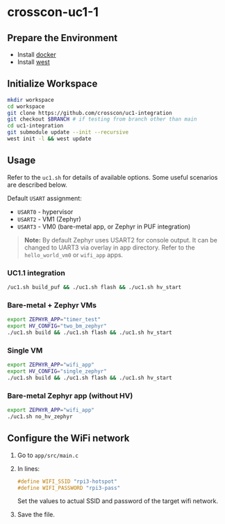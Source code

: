 # crosscon-uc1-1

## Prepare the Environment

- Install [docker](https://docs.docker.com/engine/install/fedora/)
- Install [west](https://docs.zephyrproject.org/latest/develop/west/install.html)

## Initialize Workspace

```bash
mkdir workspace
cd workspace
git clone https://github.com/crosscon/uc1-integration
git checkout $BRANCH # if testing from branch other than main
cd uc1-integration
git submodule update --init --recursive
west init -l && west update
```

## Usage

Refer to the `uc1.sh` for details of available options. Some useful scenarios
are described below.

Default `USART` assignment:
- `USART0` - hypervisor
- `USART2` - VM1 (Zephyr)
- `USART3` - VM0 (bare-metal app, or Zephyr in PUF integration)

> **Note:**
> By default Zephyr uses USART2 for console output. It can be changed to UART3
> via overlay in app directory. Refer to the `hello_world_vm0` or `wifi_app`
> apps.

### UC1.1 integration

```bash
/uc1.sh build_puf && ./uc1.sh flash && ./uc1.sh hv_start
```

### Bare-metal + Zephyr VMs

```bash
export ZEPHYR_APP="timer_test"
export HV_CONFIG="two_bm_zephyr"
./uc1.sh build && ./uc1.sh flash && ./uc1.sh hv_start
```

### Single VM

```bash
export ZEPHYR_APP="wifi_app"
export HV_CONFIG="single_zephyr"
./uc1.sh build && ./uc1.sh flash && ./uc1.sh hv_start
```

### Bare-metal Zephyr app (without HV)

```bash
export ZEPHYR_APP="wifi_app"
./uc1.sh no_hv_zephyr
```

## Configure the WiFi network

1. Go to `app/src/main.c`
2. In lines:

    ```C
    #define WIFI_SSID "rpi3-hotspot"
    #define WIFI_PASSWORD "rpi3-pass"
    ```

    Set the values to actual SSID and password of the target wifi network.

3. Save the file.
